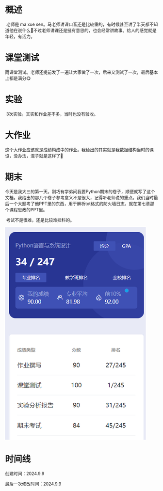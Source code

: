 # 概述

​	老师是 ma xue sen。马老师讲课口音还是比较重的，有时候甚至讲了半天都不知道他在说什么🤣不过老师讲课还是挺有意思的，也会经常讲故事。给人的感觉就是年轻，有活力。

# 课堂测试

​	雨课堂测试。老师还提前发了一遍让大家做了一次，后来又测试了一次，最后基本上都是满分😋

# 实验

​	3次实验。其实和作业差不多，当时也没有验收。

# 大作业

​	这个大作业应该就是成绩构成中的作业。我给出的其实就是我数据结构当时的课设，没办法，混子就是这样了🤣

# 期末

​	今天是我大三的第一天。刚巧有学弟问我要Python期末的卷子，顺便就写了这个文档。我给出的那几个卷子参考意义不是很大，记得听老师说的重点。我们当时最后一个大题考了他PPT里的东西，用于解析txt格式的防火墙日志。就在第七章那个课程思政的PPT里。

​	考试不是很难，还是比较难挂科的。

![image-20240909164527172](Python语言与系统设计-assets/image-20240909164527172.png)

# 时间线

创建时间：2024.9.9

最后一次修改时间：2024.9.9
